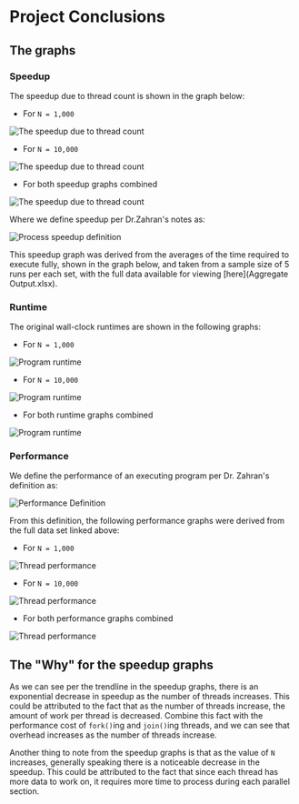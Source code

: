 # Project Conclusions

## The graphs
### Speedup
The speedup due to thread count is shown in the graph below:
- For `N = 1,000`

![The speedup due to thread count](img/speedupA.png)

- For `N = 10,000`

![The speedup due to thread count](img/speedupB.png)

- For both speedup graphs combined

![The speedup due to thread count](img/speedup.png)

Where we define speedup per Dr.Zahran's notes as:

![Process speedup definition](img/speedupDefinition.png)

This speedup graph was derived from the averages of the time required to execute fully, 
shown in the graph below, and taken from a sample size of 5 runs per each set, 
with the full data available for viewing [here](Aggregate Output.xlsx).

### Runtime
The original wall-clock runtimes are shown in the following graphs:
- For `N = 1,000`

![Program runtime](img/runtimeA.png)

- For `N = 10,000`

![Program runtime](img/runtimeB.png)

- For both runtime graphs combined

![Program runtime](img/runtime.png)

### Performance
We define the performance of an executing program per Dr. Zahran's definition as:

![Performance Definition](img/performanceDefinition.png)

From this definition, the following performance graphs were derived from the full data set linked above:

- For `N = 1,000`

![Thread performance](img/performanceA.png)

- For `N = 10,000`

![Thread performance](img/performanceB.png)

- For both performance graphs combined

![Thread performance](img/performance.png)

## The "Why" for the speedup graphs
As we can see per the trendline in the speedup graphs, there is an exponential decrease in 
speedup as the number of threads increases. This could be attributed to the fact that as the
number of threads increase, the amount of work per thread is decreased. Combine this fact with
the performance cost of `fork()`ing and `join()`ing threads, and we can see that overhead 
increases as the number of threads increase.

Another thing to note from the speedup graphs is that as the value of `N` increases, generally 
speaking there is a noticeable decrease in the speedup. This could be attributed to the fact that
since each thread has more data to work on, it requires more time to process during each parallel
section.
